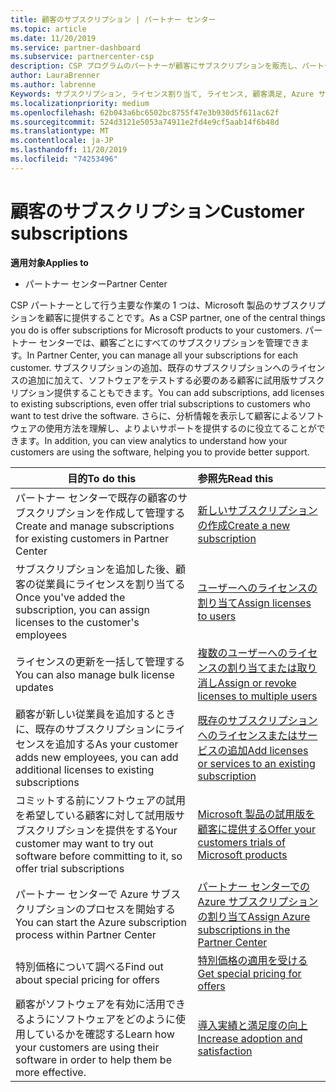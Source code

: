 ```yaml
---
title: 顧客のサブスクリプション | パートナー センター
ms.topic: article
ms.date: 11/20/2019
ms.service: partner-dashboard
ms.subservice: partnercenter-csp
description: CSP プログラムのパートナーが顧客にサブスクリプションを販売し、パートナーセンターを通じてそれらを管理する方法について説明します。
author: LauraBrenner
ms.author: labrenne
Keywords: サブスクリプション, ライセンス割り当て, ライセンス, 顧客満足, Azure サブスクリプション
ms.localizationpriority: medium
ms.openlocfilehash: 62b043a6bc6502bc8755f47e3b930d5f611ac62f
ms.sourcegitcommit: 524d3121e5053a74911e2fd4e9cf5aab14f6b48d
ms.translationtype: MT
ms.contentlocale: ja-JP
ms.lasthandoff: 11/20/2019
ms.locfileid: "74253496"
---
```

# <a name="customer-subscriptions"></a><span data-ttu-id="56520-104">顧客のサブスクリプション</span><span class="sxs-lookup"><span data-stu-id="56520-104">Customer subscriptions</span></span>

<span data-ttu-id="56520-105">**適用対象**</span><span class="sxs-lookup"><span data-stu-id="56520-105">**Applies to**</span></span>

-  <span data-ttu-id="56520-106">パートナー センター</span><span class="sxs-lookup"><span data-stu-id="56520-106">Partner Center</span></span>

<span data-ttu-id="56520-107">CSP パートナーとして行う主要な作業の 1 つは、Microsoft 製品のサブスクリプションを顧客に提供することです。</span><span class="sxs-lookup"><span data-stu-id="56520-107">As a CSP partner, one of the central things you do is offer subscriptions for Microsoft products to your customers.</span></span> <span data-ttu-id="56520-108">パートナー センターでは、顧客ごとにすべてのサブスクリプションを管理できます。</span><span class="sxs-lookup"><span data-stu-id="56520-108">In Partner Center, you can manage all your subscriptions for each customer.</span></span> <span data-ttu-id="56520-109">サブスクリプションの追加、既存のサブスクリプションへのライセンスの追加に加えて、ソフトウェアをテストする必要のある顧客に試用版サブスクリプション提供することもできます。</span><span class="sxs-lookup"><span data-stu-id="56520-109">You can add subscriptions, add licenses to existing subscriptions, even offer trial subscriptions to customers who want to test drive the software.</span></span> <span data-ttu-id="56520-110">さらに、分析情報を表示して顧客によるソフトウェアの使用方法を理解し、よりよいサポートを提供するのに役立てることができます。</span><span class="sxs-lookup"><span data-stu-id="56520-110">In addition, you can view analytics to understand how your customers are using the software, helping you to provide better support.</span></span>

|<span data-ttu-id="56520-111">**目的**</span><span class="sxs-lookup"><span data-stu-id="56520-111">**To do this**</span></span>   |<span data-ttu-id="56520-112">**参照先**</span><span class="sxs-lookup"><span data-stu-id="56520-112">**Read this**</span></span>   |
|----------------------|:----------------------|
|<span data-ttu-id="56520-113">パートナー センターで既存の顧客のサブスクリプションを作成して管理する</span><span class="sxs-lookup"><span data-stu-id="56520-113">Create and manage subscriptions for existing customers in Partner Center</span></span>|[<span data-ttu-id="56520-114">新しいサブスクリプションの作成</span><span class="sxs-lookup"><span data-stu-id="56520-114">Create a new subscription</span></span>](create-a-new-subscription.md)|
|<span data-ttu-id="56520-115">サブスクリプションを追加した後、顧客の従業員にライセンスを割り当てる</span><span class="sxs-lookup"><span data-stu-id="56520-115">Once you've added the subscription, you can assign licenses to the customer's employees</span></span>  |[<span data-ttu-id="56520-116">ユーザーへのライセンスの割り当て</span><span class="sxs-lookup"><span data-stu-id="56520-116">Assign licenses to users</span></span>](assign-licenses-to-users.md)|
|<span data-ttu-id="56520-117">ライセンスの更新を一括して管理する</span><span class="sxs-lookup"><span data-stu-id="56520-117">You can also manage bulk license updates</span></span>   |[<span data-ttu-id="56520-118">複数のユーザーへのライセンスの割り当てまたは取り消し</span><span class="sxs-lookup"><span data-stu-id="56520-118">Assign or revoke licenses to multiple users</span></span>](bulk-license-provisioning-for-multiple-users.md)|
|<span data-ttu-id="56520-119">顧客が新しい従業員を追加するときに、既存のサブスクリプションにライセンスを追加する</span><span class="sxs-lookup"><span data-stu-id="56520-119">As your customer adds new employees, you can add additional licenses to existing subscriptions</span></span>   |[<span data-ttu-id="56520-120">既存のサブスクリプションへのライセンスまたはサービスの追加</span><span class="sxs-lookup"><span data-stu-id="56520-120">Add licenses or services to an existing subscription</span></span>](add-licenses-or-services-to-an-existing-subscription.md)|
|<span data-ttu-id="56520-121">コミットする前にソフトウェアの試用を希望している顧客に対して試用版サブスクリプションを提供をする</span><span class="sxs-lookup"><span data-stu-id="56520-121">Your customer may want to try out software before committing to it, so offer trial subscriptions</span></span>    |[<span data-ttu-id="56520-122">Microsoft 製品の試用版を顧客に提供する</span><span class="sxs-lookup"><span data-stu-id="56520-122">Offer your customers trials of Microsoft products</span></span>](offer-your-customers-trials-of-microsoft-products.md)|
|<span data-ttu-id="56520-123">パートナー センターで Azure サブスクリプションのプロセスを開始する</span><span class="sxs-lookup"><span data-stu-id="56520-123">You can start the Azure subscription process within Partner Center</span></span>   |[<span data-ttu-id="56520-124">パートナー センターでの Azure サブスクリプションの割り当て</span><span class="sxs-lookup"><span data-stu-id="56520-124">Assign Azure subscriptions in the Partner Center</span></span>](assign-azure-subscriptions.md)|
|<span data-ttu-id="56520-125">特別価格について調べる</span><span class="sxs-lookup"><span data-stu-id="56520-125">Find out about special pricing for offers</span></span>   |[<span data-ttu-id="56520-126">特別価格の適用を受ける</span><span class="sxs-lookup"><span data-stu-id="56520-126">Get special pricing for offers</span></span>](get-special-pricing-for-offers.md)|
|<span data-ttu-id="56520-127">顧客がソフトウェアを有効に活用できるようにソフトウェアをどのように使用しているかを確認する</span><span class="sxs-lookup"><span data-stu-id="56520-127">Learn how your customers are using their software in order to help them be more effective.</span></span>   | [<span data-ttu-id="56520-128">導入実績と満足度の向上</span><span class="sxs-lookup"><span data-stu-id="56520-128">Increase adoption and satisfaction</span></span>](increasing-adoption-and-satisfaction.md)   | 

































 

 



